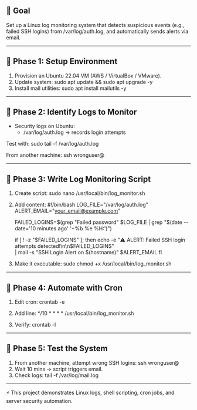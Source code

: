 ## 🎯 Goal
Set up a Linux log monitoring system that detects suspicious events (e.g., failed SSH logins) from /var/log/auth.log, and automatically sends alerts via email.

---

## 🔹 Phase 1: Setup Environment
1. Provision an Ubuntu 22.04 VM (AWS / VirtualBox / VMware).
2. Update system:
   sudo apt update && sudo apt upgrade -y
3. Install mail utilities:
   sudo apt install mailutils -y

---

## 🔹 Phase 2: Identify Logs to Monitor
- Security logs on Ubuntu:
  - /var/log/auth.log → records login attempts

Test with:
   sudo tail -f /var/log/auth.log

From another machine:
   ssh wronguser@<server-ip>

---

## 🔹 Phase 3: Write Log Monitoring Script
1. Create script:
   sudo nano /usr/local/bin/log_monitor.sh

2. Add content:
   #!/bin/bash
   LOG_FILE="/var/log/auth.log"
   ALERT_EMAIL="your_email@example.com"

   FAILED_LOGINS=$(grep "Failed password" $LOG_FILE | grep "$(date --date='10 minutes ago' '+%b %e %H:')")

   if [ ! -z "$FAILED_LOGINS" ]; then
       echo -e "⚠️ ALERT: Failed SSH login attempts detected!\n\n$FAILED_LOGINS" \
       | mail -s "SSH Login Alert on $(hostname)" $ALERT_EMAIL
   fi

3. Make it executable:
   sudo chmod +x /usr/local/bin/log_monitor.sh

---

## 🔹 Phase 4: Automate with Cron
1. Edit cron:
   crontab -e

2. Add line:
   */10 * * * * /usr/local/bin/log_monitor.sh

3. Verify:
   crontab -l

---

## 🔹 Phase 5: Test the System
1. From another machine, attempt wrong SSH logins:
   ssh wronguser@<server-ip>
2. Wait 10 mins → script triggers email.
3. Check logs:
   tail -f /var/log/mail.log

---

⚡ This project demonstrates Linux logs, shell scripting, cron jobs, and server security automation.

